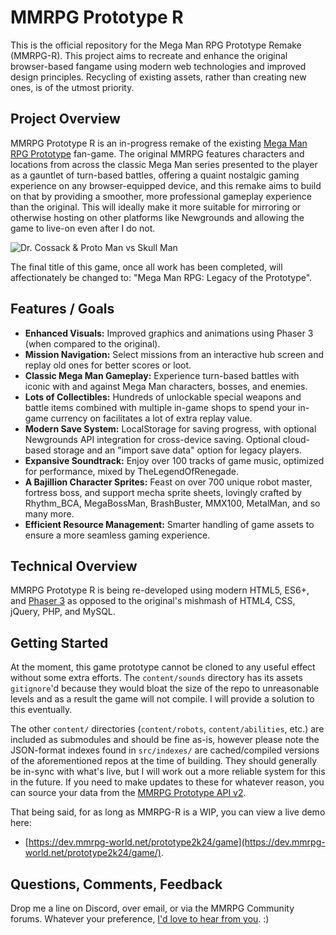 # MMRPG Prototype R

This is the official repository for the Mega Man RPG Prototype Remake (MMRPG-R). This project aims to recreate and enhance the original browser-based fangame using modern web technologies and improved design principles.  Recycling of existing assets, rather than creating new ones, is of the utmost priority.

## Project Overview

MMRPG Prototype R is an in-progress remake of the existing [Mega Man RPG Prototype](https://prototype.mmrpg-world.net/) fan-game.  The original MMRPG features characters and locations from across the classic Mega Man series presented to the player as a gauntlet of turn-based battles, offering a quaint nostalgic gaming experience on any browser-equipped device, and this remake aims to build on that by providing a smoother, more professional gameplay experience than the original.  This will ideally make it more suitable for mirroring or otherwise hosting on other platforms like Newgrounds and allowing the game to live-on even after I do not.

![Dr. Cossack & Proto Man vs Skull Man](https://prototype.mmrpg-world.net/images/assets/home-page_game-screen-2k23_dr-cossack.png)

The final title of this game, once all work has been completed, will affectionately be changed to: "Mega Man RPG: Legacy of the Prototype".

## Features / Goals

- **Enhanced Visuals:** Improved graphics and animations using Phaser 3 (when compared to the original).
- **Mission Navigation:** Select missions from an interactive hub screen and replay old ones for better scores or loot.
- **Classic Mega Man Gameplay:** Experience turn-based battles with iconic with and against Mega Man characters, bosses, and enemies.
- **Lots of Collectibles:**  Hundreds of unlockable special weapons and battle items combined with multiple in-game shops to spend your in-game currency on facilitates a lot of extra replay value.
- **Modern Save System:** LocalStorage for saving progress, with optional Newgrounds API integration for cross-device saving.  Optional cloud-based storage and an "import save data" option for legacy players.
- **Expansive Soundtrack:** Enjoy over 100 tracks of game music, optimized for performance, mixed by TheLegendOfRenegade.
- **A Bajillion Character Sprites:**  Feast on over 700 unique robot master, fortress boss, and support mecha sprite sheets, lovingly crafted by Rhythm_BCA, MegaBossMan, BrashBuster, MMX100, MetalMan, and so many more.  
- **Efficient Resource Management:** Smarter handling of game assets to ensure a more seamless gaming experience.

## Technical Overview

MMRPG Prototype R is being re-developed using modern HTML5, ES6+, and [Phaser 3](https://github.com/phaserjs/phaser) as opposed to the original's mishmash of HTML4, CSS, jQuery, PHP, and MySQL.  

## Getting Started

At the moment, this game prototype cannot be cloned to any useful effect without some extra efforts.  The `content/sounds` directory has its assets `gitignore`'d because they would bloat the size of the repo to unreasonable levels and as a result the game will not compile.  I will provide a solution to this eventually.  

The other `content/` directories (`content/robots`, `content/abilities`, etc.) are included as submodules and should be fine as-is, however please note the JSON-format indexes found in `src/indexes/` are cached/compiled versions of the aforementioned repos at the time of building.  They should generally be in-sync with what's live, but I will work out a more reliable system for this in the future.  If you need to make updates to these for whatever reason, you can source your data from the [MMRPG Prototype API v2](https://prototype.mmrpg-world.net/api/v2/). 

That being said, for as long as MMRPG-R is a WIP, you can view a live demo here: 
-  [https://dev.mmrpg-world.net/prototype2k24/game](https://dev.mmrpg-world.net/prototype2k24/game/).  

## Questions, Comments, Feedback

Drop me a line on Discord, over email, or via the MMRPG Community forums.  Whatever your preference, [I'd love to hear from you](https://adrianmarceau.ca/).  :)


